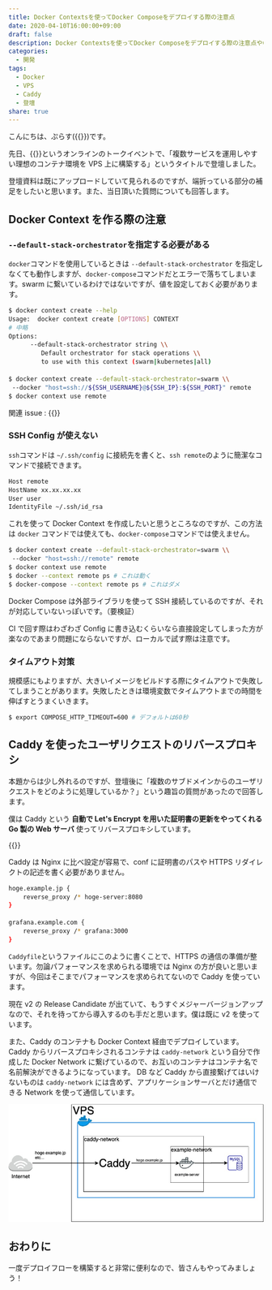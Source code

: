 ```yaml
---
title: Docker Contextsを使ってDocker Composeをデプロイする際の注意点
date: 2020-04-10T16:00:00+09:00
draft: false
description: Docker Contextsを使ってDocker Composeをデプロイする際の注意点やCaddyを使ってユーザのリクエストをリバースプロキシする方法について解説しています。
categories:
  - 開発
tags:
  - Docker
  - VPS
  - Caddy
  - 登壇
share: true
---
```


こんにちは、ぷらす({{<link href="https://twitter.com/p1ass" text="@p1ass" >}})です。

先日、{{<link href="https://camphor.connpass.com/event/167947/" text="CAMPHOR- DAY 2020" >}}というオンラインのトークイベントで、「複数サービスを運用しやすい理想のコンテナ環境を VPS 上に構築する」というタイトルで登壇しました。

登壇資料は既にアップロードしていて見られるのですが、端折っている部分の補足をしたいと思います。また、当日頂いた質問についても回答します。

<script async class="speakerdeck-embed" data-id="388f5d3e4da2482ba946db5c2f84d480" data-ratio="1.33333333333333" src="//speakerdeck.com/assets/embed.js"></script>

<!--more-->

## Docker Context を作る際の注意

### `--default-stack-orchestrator`を指定する必要がある

`docker`コマンドを使用しているときは `--default-stack-orchestrator` を指定しなくても動作しますが、`docker-compose`コマンドだとエラーで落ちてしまいます。swarm に繋いているわけではないですが、値を設定しておく必要があります。

```bash
$ docker context create --help
Usage:  docker context create [OPTIONS] CONTEXT
# 中略
Options:
      --default-stack-orchestrator string \\
         Default orchestrator for stack operations \\
         to use with this context (swarm|kubernetes|all)

$ docker context create --default-stack-orchestrator=swarm \\
 --docker "host=ssh://${SSH_USERNAME}@${SSH_IP}:${SSH_PORT}" remote
$ docker context use remote
```

関連 issue : {{<link href="https://github.com/docker/compose/issues/7319" text="Failed to execute script docker-compose when doing docker-compose up on SSH context" >}}

### SSH Config が使えない

`ssh`コマンドは `~/.ssh/config` に接続先を書くと、`ssh remote`のように簡潔なコマンドで接続できます。

```bash
Host remote
HostName xx.xx.xx.xx
User user
IdentityFile ~/.ssh/id_rsa
```

これを使って Docker Context を作成したいと思うところなのですが、この方法は `docker` コマンドでは使えても、`docker-compose`コマンドでは使えません。

```bash
$ docker context create --default-stack-orchestrator=swarm \\
 --docker "host=ssh://remote" remote
$ docker context use remote
$ docker --context remote ps # これは動く
$ docker-compose --context remote ps # これはダメ
```

Docker Compose は外部ライブラリを使って SSH 接続しているのですが、それが対応していないっぽいです。（要検証）

CI で回す際はわざわざ Config に書き込むくらいなら直接設定してしまった方が楽なのであまり問題にならないですが、ローカルで試す際は注意です。

### タイムアウト対策

規模感にもよりますが、大きいイメージをビルドする際にタイムアウトで失敗してしまうことがあります。失敗したときは環境変数でタイムアウトまでの時間を伸ばすとうまくいきます。

```bash
$ export COMPOSE_HTTP_TIMEOUT=600 # デフォルトは60秒
```

## Caddy を使ったユーザリクエストのリバースプロキシ

本題からは少し外れるのですが、登壇後に「複数のサブドメインからのユーザリクエストをどのように処理しているか？」という趣旨の質問があったので回答します。

僕は Caddy という **自動で Let's Encrypt を用いた証明書の更新をやってくれる Go 製の Web サーバ** 使ってリバースプロキシしています。

{{<ex-link url="https://caddyserver.com/" >}}

Caddy は Nginx に比べ設定が容易で、conf に証明書のパスや HTTPS リダイレクトの記述を書く必要がありません。

```bash
hoge.example.jp {
	reverse_proxy /* hoge-server:8080
}

grafana.example.com {
	reverse_proxy /* grafana:3000
}
```

`Caddyfile`というファイルにこのように書くことで、HTTPS の通信の準備が整います。勿論パフォーマンスを求められる環境では Nginx の方が良いと思いますが、今回はそこまでパフォーマンスを求められてないので Caddy を使っています。

現在 v2 の Release Candidate が出ていて、もうすぐメジャーバージョンアップなので、それを待ってから導入するのも手だと思います。僕は既に v2 を使っています。

また、Caddy のコンテナも Docker Context 経由でデプロイしています。  
Caddy からリバースプロキシされるコンテナは `caddy-network` という自分で作成した Docker Network に繋げているので、お互いのコンテナはコンテナ名で名前解決ができるようになっています。
DB など Caddy から直接繋げてはいけないものは `caddy-network` には含めず、アプリケーションサーバとだけ通信できる Network を使って通信しています。

![Caddyのリバースプロキシの図](caddy.jpg)

## おわりに

一度デプロイフローを構築すると非常に便利なので、皆さんもやってみましょう！
